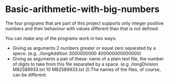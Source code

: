 # Basic-arithmetic-with-big-numbers

The four programs that are part of this project supports only integer positive numbers and their behaviour with values different than that is not defined.

You can make any of the programs work in two ways:
- Giving as arguments 2 numbers greater or equal zero separated by a spece. (e.g. ./longAddition 3000000000 400000000000000)
- Giving as arguments a pair of these: name of a plain text file, the number of digits to take from this file separated by a space. (e.g ./longDivision M82589933.txt 10 M82589933.txt 2).The names of the files, of course, can be different.



